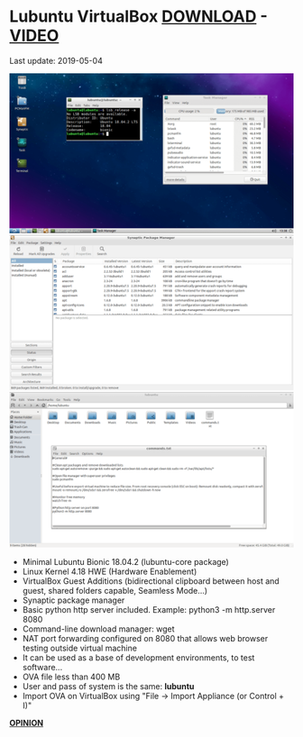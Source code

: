 # Lubuntu VirtualBox [DOWNLOAD](https://github.com/Virtual-Machines/Lubuntu-VirtualBox/releases/download/latest/LubuntuBionic.ova) - [VIDEO](https://www.youtube.com/watch?v=NAAUf0zA_iQ)
Last update: 2019-05-04

![Lubuntu](https://raw.githubusercontent.com/Virtual-Machines/Lubuntu-VirtualBox/master/Lubuntu.png)
![Synaptic](https://raw.githubusercontent.com/Virtual-Machines/Lubuntu-VirtualBox/master/Synaptic.png)
![pcmanfm](https://raw.githubusercontent.com/Virtual-Machines/Lubuntu-VirtualBox/master/pcmanfm.png)

- Minimal Lubuntu Bionic 18.04.2 (lubuntu-core package)
- Linux Kernel 4.18 HWE (Hardware Enablement)
- VirtualBox Guest Additions (bidirectional clipboard between host and guest, shared folders capable, Seamless Mode...)
- Synaptic package manager
- Basic python http server included. Example: python3 -m http.server 8080
- Command-line download manager: wget
- NAT port forwarding configured on 8080 that allows web browser testing outside virtual machine
- It can be used as a base of development environments, to test software...
- OVA file less than 400 MB
- User and pass of system is the same: **lubuntu**
- Import OVA on VirtualBox using "File -> Import Appliance (or Control + I)"

[**OPINION**](https://github.com/Virtual-Machines/Lubuntu-VirtualBox/issues/1)
